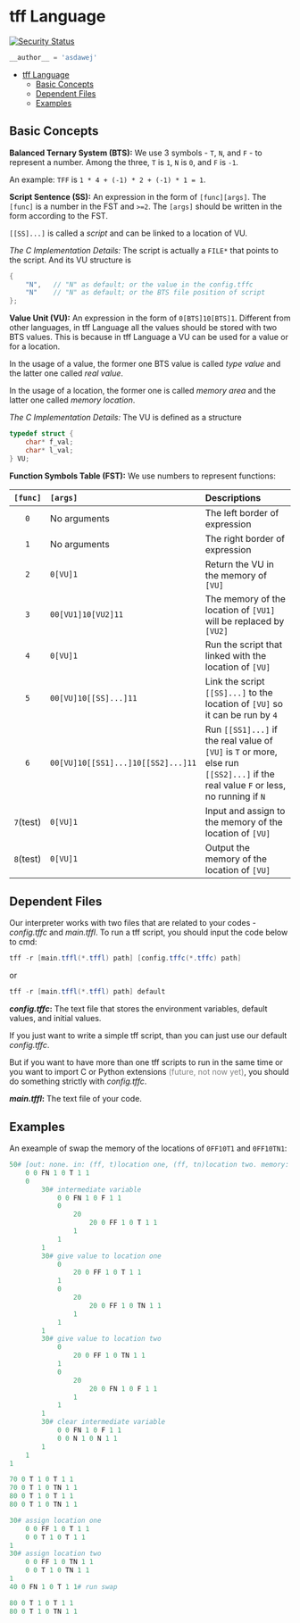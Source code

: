 # tff Language

[![Security Status](https://s.murphysec.com/badge/asdawej/tff-Lang.svg)](https://www.murphysec.com/p/asdawej/tff-Lang)

```Python
__author__ = 'asdawej'
```

- [tff Language](#tff-language)
  - [Basic Concepts](#basic-concepts)
  - [Dependent Files](#dependent-files)
  - [Examples](#examples)

## Basic Concepts

**Balanced Ternary System (BTS):**
We use 3 symbols - `T`, `N`, and `F`  - to represent a number. Among the three, `T` is `1`, `N` is `0`, and `F` is `-1`.

An example: `TFF` is `1 * 4 + (-1) * 2 + (-1) * 1 = 1`.

**Script Sentence (SS):**
An expression in the form of `[func][args]`. The `[func]` is a number in the FST and `>=2`. The `[args]` should be written in the form according to the FST.

`[[SS]...]` is called a _script_ and can be linked to a location of VU.

_The C Implementation Details:_ The script is actually a `FILE*` that points to the script. And its VU structure is

```C
{
    "N",   // "N" as default; or the value in the config.tffc
    "N"    // "N" as default; or the BTS file position of script
};
```

**Value Unit (VU):**
An expression in the form of `0[BTS]10[BTS]1`. Different from other languages, in tff Language all the values should be stored with two BTS values. This is because in tff Language a VU can be used for a value or for a location.

In the usage of a value, the former one BTS value is called _type value_ and the latter one called _real value_.

In the usage of a location, the former one is called _memory area_ and the latter one called _memory location_.

_The C Implementation Details:_ The VU is defined as a structure

```C
typedef struct {
    char* f_val;
    char* l_val;
} VU;
```

**Function Symbols Table (FST):**
We use numbers to represent functions:

| `[func]` | `[args]` | Descriptions |
| :-: | :- | :- |
| `0` | No arguments | The left border of expression |
| `1` | No arguments | The right border of expression |
| `2` | `0[VU]1` | Return the VU in the memory of `[VU]` |
| `3` | `00[VU1]10[VU2]11` | The memory of the location of `[VU1]` will be replaced by `[VU2]` |
| `4` | `0[VU]1` | Run the script that linked with the location of `[VU]` |
| `5` | `00[VU]10[[SS]...]11` | Link the script `[[SS]...]` to the location of `[VU]` so it can be run by `4` |
| `6` | `00[VU]10[[SS1]...]10[[SS2]...]11` | Run `[[SS1]...]` if the real value of `[VU]` is `T` or more, else run `[[SS2]...]` if the real value `F` or less, no running if `N` |
| `7`(test) | `0[VU]1` | Input and assign to the memory of the location of `[VU]` |
| `8`(test) | `0[VU]1` | Output the memory of the location of `[VU]` |

## Dependent Files

Our interpreter works with two files that are related to your codes - _config.tffc_ and _main.tffl_. To run a tff script, you should input the code below to cmd:

```PowerShell
tff -r [main.tffl(*.tffl) path] [config.tffc(*.tffc) path]
```

or

```PowerShell
tff -r [main.tffl(*.tffl) path] default
```

**_config.tffc_:**
The text file that stores the environment variables, default values, and initial values.

If you just want to write a simple tff script, than you can just use our default _config.tffc_.

But if you want to have more than one tff scripts to run in the same time or you want to import C or Python extensions <font color=grey>(future, not now yet)</font>, you should do something strictly with _config.tffc_.

**_main.tffl_:**
The text file of your code.

## Examples

An exeample of swap the memory of the locations of `0FF10T1` and `0FF10TN1`:

```PowerShell
50# [out: none. in: (ff, t)location one, (ff, tn)location two. memory: (fn, f)]
    0 0 FN 1 0 T 1 1
    0
        30# intermediate variable
            0 0 FN 1 0 F 1 1
            0
                20
                    20 0 FF 1 0 T 1 1
                1
            1
        1
        30# give value to location one
            0
                20 0 FF 1 0 T 1 1
            1
            0
                20
                    20 0 FF 1 0 TN 1 1
                1
            1
        1
        30# give value to location two
            0
                20 0 FF 1 0 TN 1 1
            1
            0
                20
                    20 0 FN 1 0 F 1 1
                1
            1
        1
        30# clear intermediate variable
            0 0 FN 1 0 F 1 1
            0 0 N 1 0 N 1 1
        1
    1
1

70 0 T 1 0 T 1 1
70 0 T 1 0 TN 1 1
80 0 T 1 0 T 1 1
80 0 T 1 0 TN 1 1

30# assign location one
    0 0 FF 1 0 T 1 1
    0 0 T 1 0 T 1 1
1
30# assign location two
    0 0 FF 1 0 TN 1 1
    0 0 T 1 0 TN 1 1
1
40 0 FN 1 0 T 1 1# run swap

80 0 T 1 0 T 1 1
80 0 T 1 0 TN 1 1
```